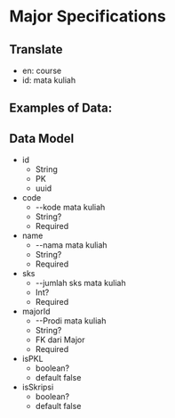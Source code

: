 # Major Specifications

## Translate

- en: course
- id: mata kuliah

## Examples of Data:

## Data Model

- id
  - String
  - PK
  - uuid
- code
  - --kode mata kuliah
  - String?
  - Required
- name
  - --nama mata kuliah
  - String?
  - Required
- sks
  - --jumlah sks mata kuliah
  - Int?
  - Required
- majorId
  - --Prodi mata kuliah
  - String?
  - FK dari Major
  - Required
- isPKL
  - boolean?
  - default false
- isSkripsi
  - boolean?
  - default false
